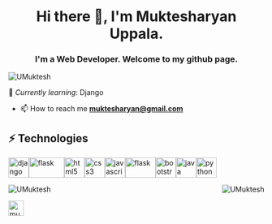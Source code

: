 <h1 align="center">Hi there 👋, I'm Muktesharyan Uppala.</h1>
<h3 align="center"> I'm a Web Developer. Welcome to my github page.</h3>

<p align="left"> <img src="https://komarev.com/ghpvc/?username=UMuktesh" alt="UMuktesh" /> </p>

🌱 *Currently learning*: Django

- 📫 How to reach me [**muktesharyan@gmail.com**](mailto:muktesharyan@gmail.com)

<h2> ⚡ Technologies</h2>

<p align="left"><img src="https://devicons.github.io/devicon/devicon.git/icons/django/django-original.svg" alt="django" width="40" height="40"/><img src="https://www.vectorlogo.zone/logos/pocoo_flask/pocoo_flask-ar21.svg" alt="flask" width="70" height="40"/><img src="https://devicons.github.io/devicon/devicon.git/icons/html5/html5-original-wordmark.svg" alt="html5" width="40" height="40"/><img src="https://devicons.github.io/devicon/devicon.git/icons/css3/css3-original-wordmark.svg" alt="css3" width="40" height="40"/><img src="https://devicons.github.io/devicon/devicon.git/icons/javascript/javascript-original.svg" alt="javascript" width="40" height="40"/><img src="https://www.vectorlogo.zone/logos/sass-lang/sass-lang-ar21.svg" alt="flask" width="60" height="40"/><img src="https://devicons.github.io/devicon/devicon.git/icons/bootstrap/bootstrap-plain.svg" alt="bootstrap" width="40" height="40"/><img src="https://devicons.github.io/devicon/devicon.git/icons/java/java-original-wordmark.svg" alt="java" width="40" height="40"/><img src="https://devicons.github.io/devicon/devicon.git/icons/python/python-original.svg" alt="python" width="40" height="40"/></p>

<div><img align="left" src="https://github-readme-stats.vercel.app/api/top-langs/?username=UMuktesh&layout=compact" alt="UMuktesh" /></div>

<div>&nbsp;<img align="right" src="https://github-readme-stats.vercel.app/api?username=UMuktesh&show_icons=true&hide=stars" alt="UMuktesh" /></div>

<p align="left">
<a href="https://www.linkedin.com/in/muktesharyan-uppala-b763841b0/" target="blank"><img align="center" src="https://cdn.jsdelivr.net/npm/simple-icons@3.0.1/icons/linkedin.svg" alt="muktesharyan-uppala-b763841b0" height="30" width="30" /></a></a>
</p>

<!--
**UMuktesh/UMuktesh** is a ✨ _special_ ✨ repository because its `README.md` (this file) appears on your GitHub profile.

Here are some ideas to get you started:

- 🔭 I’m currently working on ...
- 👯 I’m looking to collaborate on ...
- 🤔 I’m looking for help with ...
- 💬 Ask me about ...
- 📫 How to reach me: ...
- 😄 Pronouns: ...
- ⚡ Fun fact: ...
-->
